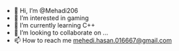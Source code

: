 - 👋 Hi, I’m @Mehadi206
- 👀 I’m interested in gaming
- 🌱 I’m currently learning C++
- 💞️ I’m looking to collaborate on ...
- 📫 How to reach me mehedi.hasan.016667@gmail.com

<!---
Mehadi206/Mehadi206 is a ✨ special ✨ repository because its `README.md` (this file) appears on your GitHub profile.
You can click the Preview link to take a look at your changes.
--->
